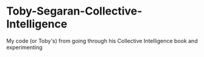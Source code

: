 # Toby-Segaran-Collective-Intelligence
My code (or Toby's) from going through his Collective Intelligence book and experimenting
